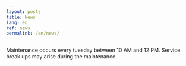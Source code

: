 ```yaml
---
layout: posts
title: News
lang: en
ref: news
permalink: /en/news/
---
```


Maintenance occurs every tuesday between 10 AM and 12 PM. Service break ups may
arise during the maintenance.
